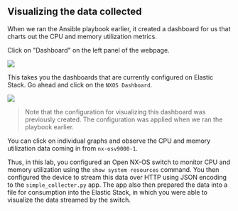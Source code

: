 ## Visualizing the data collected

When we ran the Ansible playbook earlier, it created a dashboard for us that charts out the CPU and memory utilization metrics.

Click on "Dashboard" on the left panel of the webpage.

![](/posts/files/nxos_telemetry_learning_labs/assets/images/02_alt_dashboard_page.png)

This takes you the dashboards that are currently configured on Elastic Stack. Go ahead and click on the `NXOS Dashboard`.

![](/posts/files/nxos_telemetry_learning_labs/assets/images/03_alt_dashboard_final.png)

> Note that the configuration for visualizing this dashboard was previously created. The configuration was applied when we ran the playbook earlier.


You can click on individual graphs and observe the CPU and memory utilization data coming in from `nx-osv9000-1`.

Thus, in this lab, you configured an Open NX-OS switch to monitor CPU and memory utilization using the `show system resources` command. You then configured the device to stream this data over HTTP using JSON encoding to the `simple_collecter.py` app.  The app also then prepared the data into a file for consumption into the Elastic Stack, in which you were able to visualize the data streamed by the switch.
